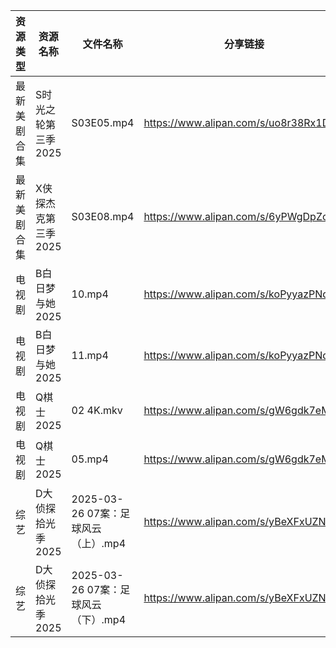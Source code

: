 | 资源类型   | 资源名称         | 文件名称                       | 分享链接                                 | 更新时间                |
| ------ | ------------ | -------------------------- | ------------------------------------ | ------------------- |
| 最新美剧合集 | S时光之轮第三季2025 | S03E05.mp4                 | https://www.alipan.com/s/uo8r38Rx1DQ | 2025-03-27 18:07:27 |
| 最新美剧合集 | X侠探杰克第三季2025 | S03E08.mp4                 | https://www.alipan.com/s/6yPWgDpZc5Z | 2025-03-27 18:07:46 |
| 电视剧    | B白日梦与她2025   | 10.mp4                     | https://www.alipan.com/s/koPyyazPNd1 | 2025-03-27 13:05:14 |
| 电视剧    | B白日梦与她2025   | 11.mp4                     | https://www.alipan.com/s/koPyyazPNd1 | 2025-03-27 13:05:14 |
| 电视剧    | Q棋士2025      | 02 4K.mkv                  | https://www.alipan.com/s/gW6gdk7eMKN | 2025-03-27 00:06:39 |
| 电视剧    | Q棋士2025      | 05.mp4                     | https://www.alipan.com/s/gW6gdk7eMKN | 2025-03-27 00:06:39 |
| 综艺     | D大侦探拾光季2025  | 2025-03-26 07案：足球风云（上）.mp4 | https://www.alipan.com/s/yBeXFxUZNbB | 2025-03-27 00:08:07 |
| 综艺     | D大侦探拾光季2025  | 2025-03-26 07案：足球风云（下）.mp4 | https://www.alipan.com/s/yBeXFxUZNbB | 2025-03-27 00:08:06 |
